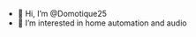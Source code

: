 - 👋 Hi, I’m @Domotique25
- 👀 I’m interested in home automation and audio


<!---
Domotique25/Domotique25 is a ✨ special ✨ repository because its `README.md` (this file) appears on your GitHub profile.
You can click the Preview link to take a look at your changes.
--->
